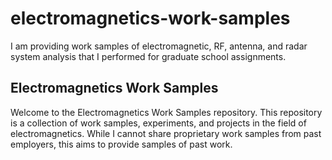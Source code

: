 # electromagnetics-work-samples
I am providing work samples of electromagnetic, RF, antenna, and radar system analysis that I performed for graduate school assignments.

## Electromagnetics Work Samples

Welcome to the Electromagnetics Work Samples repository. This repository is a collection of work samples, experiments, and projects in the field of electromagnetics. While I cannot share proprietary work samples from past employers, this aims to provide samples of past work.
